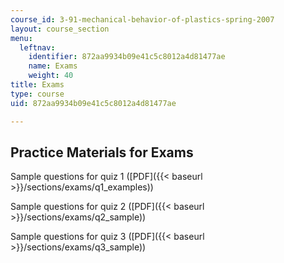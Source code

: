 ```yaml
---
course_id: 3-91-mechanical-behavior-of-plastics-spring-2007
layout: course_section
menu:
  leftnav:
    identifier: 872aa9934b09e41c5c8012a4d81477ae
    name: Exams
    weight: 40
title: Exams
type: course
uid: 872aa9934b09e41c5c8012a4d81477ae

---
```


Practice Materials for Exams
----------------------------

Sample questions for quiz 1 ([PDF]({{< baseurl >}}/sections/exams/q1_examples))

Sample questions for quiz 2 ([PDF]({{< baseurl >}}/sections/exams/q2_sample))

Sample questions for quiz 3 ([PDF]({{< baseurl >}}/sections/exams/q3_sample))